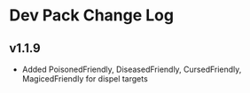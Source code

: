 # Dev Pack Change Log

## v1.1.9

- Added PoisonedFriendly, DiseasedFriendly, CursedFriendly, MagicedFriendly for dispel targets